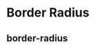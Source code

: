 # Border Radius

## border-radius

<dockit-css-showcases css-props-prefix="--border-radius" component-class="box wide" style-key="border-radius">
</dockit-css-showcases>
